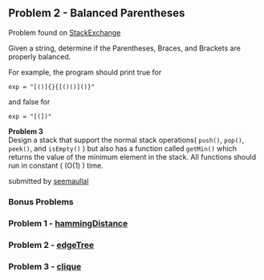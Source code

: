 
## Problem 2 - Balanced Parentheses
Problem found on [StackExchange](http://codereview.stackexchange.com/questions/45916/check-for-balanced-parentheses)

Given a string, determine if the Parentheses, Braces, and Brackets are properly balanced.

For example, the program should print true for
```
exp = "[()]{}{[()()]()}"
```
and false for
```
exp = "[(])"
```

**Problem 3**  <br>
Design a stack that support the normal stack operations( `push()`, `pop()`, `peek()`, and `isEmpty()` ) but also has a function called `getMin()` which returns the value of the minimum element in the stack. All functions should run in constant ( (O(1) ) time.

submitted by [seemaullal](https://github.com/seemaullal)

### Bonus Problems 
### Problem 1 - [hammingDistance](https://github.com/WomenWhoCodeNYC/Algorithms/blob/master/challenges/hammingDistance/hammingDistance.md)
### Problem 2 - [edgeTree](https://github.com/WomenWhoCodeNYC/Algorithms/blob/master/challenges/edgeTree/edgeTree.md)
### Problem 3 - [clique](https://github.com/WomenWhoCodeNYC/Algorithms/blob/master/challenges/clique/clique.md)
